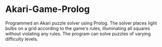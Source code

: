 # Akari-Game-Prolog
Programmed an Akari puzzle solver using Prolog. The solver places light bulbs on a grid according to the game's rules, illuminating all squares without violating any rules. The program can solve puzzles of varying difficulty levels.
